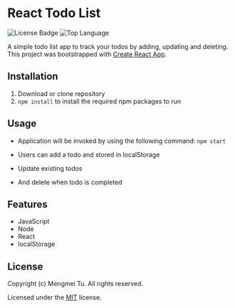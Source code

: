 # React Todo List

![License Badge](https://img.shields.io/badge/license-MIT-green) ![Top Language](https://img.shields.io/github/languages/top/mmeii/employee-directory)

A simple todo list app to track your todos by adding, updating and deleting. This project was bootstrapped with [Create React App](https://github.com/facebook/create-react-app).

## Installation

1. Download or clone repository
2. `npm install` to install the required npm packages to run

## Usage

* Application will be invoked by using the following command:
    `npm start`

* Users can add a todo and stored in localStorage

* Update existing todos

* And delete when todo is completed


## Features

* JavaScript
* Node
* React
* localStorage

## License

  Copyright (c) Mengmei Tu. All rights reserved.
  
  Licensed under the [MIT](LICENSE) license.
